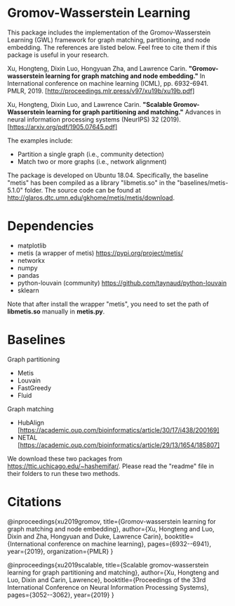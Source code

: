 # Gromov-Wasserstein Learning
This package includes the implementation of the Gromov-Wasserstein Learning (GWL) framework for graph matching, partitioning, and node embedding.
The references are listed below. Feel free to cite them if this package is useful in your research.

Xu, Hongteng, Dixin Luo, Hongyuan Zha, and Lawrence Carin. **"Gromov-wasserstein learning for graph matching and node embedding."** In International conference on machine learning (ICML), pp. 6932-6941. PMLR, 2019. [http://proceedings.mlr.press/v97/xu19b/xu19b.pdf]

Xu, Hongteng, Dixin Luo, and Lawrence Carin. **"Scalable Gromov-Wasserstein learning for graph partitioning and matching."** Advances in neural information processing systems (NeurIPS) 32 (2019). [https://arxiv.org/pdf/1905.07645.pdf]


The examples include:
* Partition a single graph (i.e., community detection)
* Match two or more graphs (i.e., network alignment)

The package is developed on Ubuntu 18.04. 
Specifically, the baseline "metis" has been compiled as a library "libmetis.so" in the "baselines/metis-5.1.0" folder. The source code can be found at http://glaros.dtc.umn.edu/gkhome/metis/metis/download.

# Dependencies
* matplotlib
* metis (a wrapper of metis)  https://pypi.org/project/metis/
* networkx
* numpy
* pandas
* python-louvain (community) https://github.com/taynaud/python-louvain
* sklearn

Note that after install the wrapper "metis", you need to set the path of **libmetis.so** manually in **metis.py**.

# Baselines
Graph partitioning
* Metis
* Louvain
* FastGreedy
* Fluid

Graph matching
* HubAlign [https://academic.oup.com/bioinformatics/article/30/17/i438/200169]
* NETAL [https://academic.oup.com/bioinformatics/article/29/13/1654/185807]

We download these two packages from https://ttic.uchicago.edu/~hashemifar/. 
Please read the "readme" file in their folders to run these two methods.

# Citations
@inproceedings{xu2019gromov,
  title={Gromov-wasserstein learning for graph matching and node embedding},
  author={Xu, Hongteng and Luo, Dixin and Zha, Hongyuan and Duke, Lawrence Carin},
  booktitle={International conference on machine learning},
  pages={6932--6941},
  year={2019},
  organization={PMLR}
}

@inproceedings{xu2019scalable,
  title={Scalable gromov-wasserstein learning for graph partitioning and matching},
  author={Xu, Hongteng and Luo, Dixin and Carin, Lawrence},
  booktitle={Proceedings of the 33rd International Conference on Neural Information Processing Systems},
  pages={3052--3062},
  year={2019}
}

